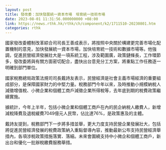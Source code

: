 ```yaml
---
layout: post
title: 發改委：加快發展統一資本市場　培育統一技術市場
date: 2023-08-01 11:31:56.000000000 +08:00
link: https://news.rthk.hk/rthk/ch/component/k2/1711510-20230801.htm
categories: rthk
---
```


國家發改委體制改革綜合司司長王善成表示，將按照中央關於構建更完善市場化配置機制的意見，加快發展統一資本市場，加快培育統一技術和數據市場等。他強調，促進民營經濟發展壯大是一項系統工程，涉及範圍廣，政策鏈條長，工作環節多，發改委將與有關方面密切配合，盡快出台意見分工方案，將重點工作任務逐一明確到部門單位。

國家稅務總局政策法規司司長戴詩友表示，民營經濟是社會主義市場經濟的重要組成部分，是保障國家財力的中堅力量。稅務部門今年以來，及時推動小規模納稅人減徵增值稅、小微企業和個體工商戶減徵企業所得稅等，去年底到期的稅費政策繼續實施。

據統計，今年上半年，包括小微企業和個體工商戶在內的民企納稅人繳費人，新增減稅降費及退稅緩費7049億元人民幣，佔比達76%，是政策惠及的主體。

戴詩友提到，稅務部門下一步將多措並舉，更大力度支持民營企業發展壯大，包括將促進民營經濟發展的稅費政策納入重點督導內容，推動最新公布支持民營經濟舉措內，各項涉稅政策措施落實、落細。未來會圍繞支持中小微企和個體工商戶，新出台和優化一批辦稅繳費服務舉措。
